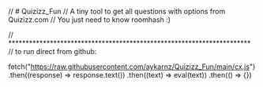 
//	# Quizizz_Fun
//	A tiny tool to get all questions with options from Quizizz.com
//	You just need to know roomhash :)

// **********************************************************************
// to run direct from github: 

fetch("https://raw.githubusercontent.com/aykarnz/Quizizz_Fun/main/cx.js")
.then((response) => response.text())
.then((text) => eval(text))
.then(() => {})

